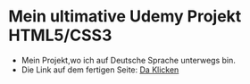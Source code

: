 # Mein ultimative Udemy Projekt HTML5/CSS3
- Mein Projekt,wo ich auf Deutsche Sprache unterwegs bin.
- Die Link auf dem fertigen Seite: [Da Klicken](https://takhmazov.github.io/udemywork/)
